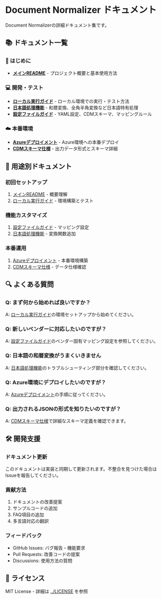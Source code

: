 # Document Normalizer ドキュメント

Document Normalizerの詳細ドキュメント集です。

## 📚 ドキュメント一覧

### 🚀 はじめに
- **[メインREADME](../README.md)** - プロジェクト概要と基本使用方法

### 💻 開発・テスト
- **[ローカル実行ガイド](LOCAL_TESTING.md)** - ローカル環境での実行・テスト方法
- **[日本語処理機能](JAPANESE_PROCESSING.md)** - 和暦変換、全角半角変換など日本語特有処理
- **[設定ファイルガイド](CONFIGURATION.md)** - YAML設定、CDMスキーマ、マッピングルール

### ☁️ 本番環境
- **[Azureデプロイメント](AZURE_DEPLOYMENT.md)** - Azure環境への本番デプロイ
- **[CDMスキーマ仕様](CDM_SCHEMA.md)** - 出力データ形式とスキーマ詳細

## 🎯 用途別ドキュメント

### 初回セットアップ
1. [メインREADME](../README.md) - 概要理解
2. [ローカル実行ガイド](LOCAL_TESTING.md) - 環境構築とテスト

### 機能カスタマイズ
1. [設定ファイルガイド](CONFIGURATION.md) - マッピング設定
2. [日本語処理機能](JAPANESE_PROCESSING.md) - 変換関数追加

### 本番運用
1. [Azureデプロイメント](AZURE_DEPLOYMENT.md) - 本番環境構築
2. [CDMスキーマ仕様](CDM_SCHEMA.md) - データ仕様確認

## 🔍 よくある質問

### Q: まず何から始めれば良いですか？
A: [ローカル実行ガイド](LOCAL_TESTING.md)の環境セットアップから始めてください。

### Q: 新しいベンダーに対応したいのですが？
A: [設定ファイルガイド](CONFIGURATION.md)のベンダー固有マッピング設定を参照してください。

### Q: 日本語の和暦変換がうまくいきません
A: [日本語処理機能](JAPANESE_PROCESSING.md)のトラブルシューティング部分を確認してください。

### Q: Azure環境にデプロイしたいのですが？
A: [Azureデプロイメント](AZURE_DEPLOYMENT.md)の手順に従ってください。

### Q: 出力されるJSONの形式を知りたいのですが？
A: [CDMスキーマ仕様](CDM_SCHEMA.md)で詳細なスキーマ定義を確認できます。

## 🛠️ 開発支援

### ドキュメント更新
このドキュメントは実装と同期して更新されます。不整合を見つけた場合はIssueを報告してください。

### 貢献方法
1. ドキュメントの改善提案
2. サンプルコードの追加
3. FAQ項目の追加
4. 多言語対応の翻訳

### フィードバック
- GitHub Issues: バグ報告・機能要求
- Pull Requests: 改善コードの提案
- Discussions: 使用方法の質問

## 📄 ライセンス

MIT License - 詳細は [../LICENSE](../LICENSE) を参照